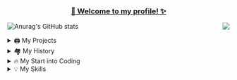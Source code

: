   <h3 align="center" style="text-decoration: underline;">👋 Welcome to my profile! ✨</h3>
  
![Anurag's GitHub stats](https://github-readme-stats.vercel.app/api?username=Mirrrrrow&show_icons=true&theme=dracula)
[<img src="https://lanyard-profile-readme.vercel.app/api/261046946754461696" align="right">](https://discord.com/users/261046946754461696)

<details>
  <summary>🖨️ My Projects</summary>
  [Next.js](https://nextjs.org/)
</details>

<details>
  <summary>🏘️ My History</summary>
  I was Head-Developer for the FiveM Roleplay Server Starlife Roleplay (SLRP), I was Developer for the FiveM Roleplay Server Crime-V, I once owned the FiveM Project Slow-V.
  I was in multiple Minecraft Server-Teams and once I also leaded one.
</details>

<details>
  <summary>🔥 My Start into Coding</summary>
  When I was 10 years old the normal Minecraft wasnt enough for me, so I decided to code Scripts. (I have made like 100 Hub-Systems)
  So I have searched trough the internet and I found that i need to learn Java.
  So I learned it for like 1 Year and then i began to apply for teams. (Because I was so young not everyone accepted me)
  I was coding Java only for arround 2 Years (10 y/o -> 12/0).
  After that I decided to begin with SQL but my skills with this new "thing" weren't really good.
  But I continued to learn and learn.
  When I was 13 (exactly the 01.10.2021) I began to code in Lua with FiveM. I progressed really fast and good and SQL was nothing complicated for me.
  I've also learned the Basics of HTML, CSS and JavaScript for implementing GUI's into FiveM.
</details>

<details>
  <summary>💡 My Skills</summary>
  I can code with Java. (~intermediate)
  I'm good with SQL, JSON and I'm Advanced at developing with Lua.
  I can the basics of Web-Development.
</details>

